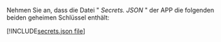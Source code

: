 Nehmen Sie an, dass die Datei " *Secrets. JSON* " der APP die folgenden beiden geheimen Schlüssel enthält:

[!INCLUDE[secrets.json file](secrets-json-file.md)]
